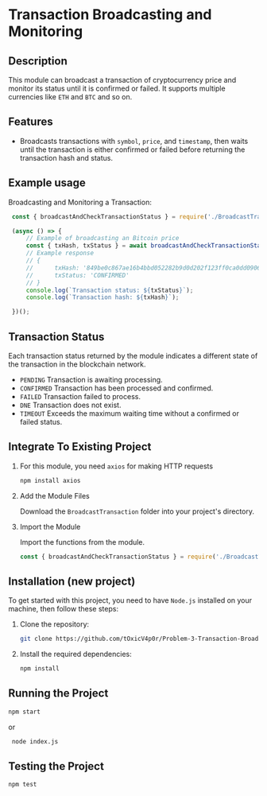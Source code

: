 # Transaction Broadcasting and Monitoring

## Description
This module can broadcast a transaction of cryptocurrency price and monitor its status until it is confirmed or failed. It supports multiple currencies like `ETH` and `BTC` and so on.

## Features
- Broadcasts transactions with `symbol`, `price`, and `timestamp`, then waits until the transaction is either confirmed or failed before returning the transaction hash and status.

## Example usage 
Broadcasting and Monitoring a Transaction:
   ```javascript
    const { broadcastAndCheckTransactionStatus } = require('./BroadcastTransaction');

    (async () => {
        // Example of broadcasting an Bitcoin price
        const { txHash, txStatus } = await broadcastAndCheckTransactionStatus('BTC', 1000000);
        // Example response
        // {
        //      txHash: '849be0c867ae16b4bbd052282b9d0d202f123ff0ca0dd090660e77d61c649322',
        //      txStatus: 'CONFIRMED'
        // }
        console.log(`Transaction status: ${txStatus}`);
        console.log(`Transaction hash: ${txHash}`);

    })();
   ```
## Transaction Status
Each transaction status returned by the module indicates a different state of the transaction in the blockchain network.
* `PENDING` Transaction is awaiting processing.
* `CONFIRMED` Transaction has been processed and confirmed.
* `FAILED` Transaction failed to process.
* `DNE` Transaction does not exist.
* `TIMEOUT` Exceeds the maximum waiting time without a confirmed or failed status.

## Integrate To Existing Project
1. For this module, you need `axios` for making HTTP requests
    ```bash
    npm install axios

2. Add the Module Files

    Download the `BroadcastTransaction` folder into your project's directory.

3. Import the Module

    Import the functions from the module.
    ```javascript
    const { broadcastAndCheckTransactionStatus } = require('./BroadcastTransaction');


## Installation (new project)

To get started with this project, you need to have `Node.js` installed on your machine, then follow these steps:

1. Clone the repository:
   ```bash
   git clone https://github.com/tOxicV4p0r/Problem-3-Transaction-Broadcasting.git

2. Install the required dependencies:
   ```bash
   npm install

## Running the Project

   ```bash
   npm start
   ```
or
   ```bash
    node index.js
   ```
## Testing the Project
   ```bash
   npm test
   ```